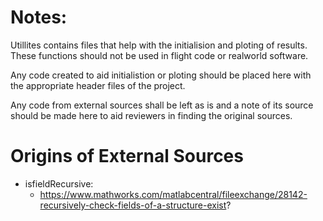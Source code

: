 # Notes:

Utillites contains files that help with the initialision and ploting of results. 
These functions should not be used in flight code or realworld software.

Any code created to aid initialistion or ploting should be placed here with the appropriate header files of the project.  

Any code from external sources shall be left as is and a note of its source should be made here to aid reviewers in finding the original sources. 

# Origins of External Sources

* isfieldRecursive: 
  * https://www.mathworks.com/matlabcentral/fileexchange/28142-recursively-check-fields-of-a-structure-exist?


